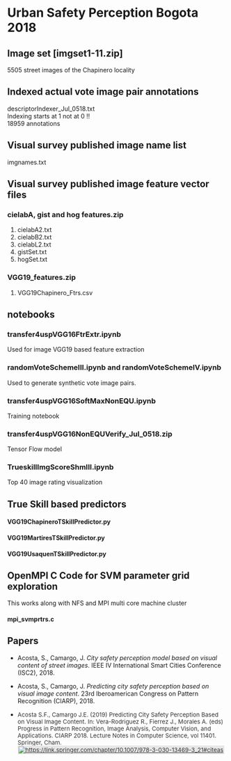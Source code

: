 # Urban Safety Perception Bogota 2018
## Image set [imgset1-11.zip]
5505 street images of the Chapinero locality
## Indexed actual vote image pair annotations
descriptorIndexer_Jul_0518.txt <br/>
Indexing starts at 1 not at 0 !! <br/>
18959 annotations 
## Visual survey published image name list
imgnames.txt
## Visual survey published image feature vector files
### cielabA, gist and hog features.zip
1. cielabA2.txt
2. cielabB2.txt
3. cielabL2.txt
4. gistSet.txt
5. hogSet.txt
### VGG19_features.zip
1. VGG19Chapinero_Ftrs.csv
## notebooks
### transfer4uspVGG16FtrExtr.ipynb
Used for image VGG19 based feature extraction
### randomVoteSchemeIII.ipynb and randomVoteSchemeIV.ipynb
Used to generate synthetic vote image pairs.
### transfer4uspVGG16SoftMaxNonEQU.ipynb
Training notebook

### transfer4uspVGG16NonEQUVerify_Jul_0518.zip
Tensor Flow model
### TrueskillImgScoreShmIII.ipynb
Top 40 image rating visualization
## True Skill based predictors
#### VGG19ChapineroTSkillPredictor.py
#### VGG19MartiresTSkillPredictor.py
#### VGG19UsaquenTSkillPredictor.py
## OpenMPI C Code for SVM parameter grid exploration
This works along with NFS and MPI multi core machine cluster
#### mpi_svmprtrs.c
## Papers
* Acosta, S., Camargo, J. *City safety perception model based on visual
content of street images*. IEEE IV International Smart Cities Conference
(ISC2), 2018.

* Acosta, S., Camargo, J. *Predicting city safety perception based on visual image content*. 
23rd Iberoamerican Congress on Pattern Recognition
(CIARP), 2018.

<div class="col-md-6">
<ul>
<li><font color="#333333"><span style="font-size:13.3333px;font-weight:400">Acosta S.F., Camargo J.E. (2019) Predicting City Safety Perception Based on Visual Image Content. In: Vera-Rodriguez R., Fierrez J., Morales A. (eds) Progress in Pattern Recognition, Image Analysis, Computer Vision, and Applications. CIARP 2018. Lecture Notes in Computer Science, vol 11401. Springer, Cham.&nbsp;</span></font><a href="https://link.springer.com/chapter/10.1007/978-3-030-13469-3_21#citeas" style="color:rgb(51,51,51);background-image:initial;background-repeat:initial;background-color:rgb(231,231,231);padding:2px;font-size:13.3333px" target="_blank" rel="nofollow"><img alt="https://link.springer.com/chapter/10.1007/978-3-030-13469-3_21#citeas" border="0" src="https://sites.google.com/site/camargoj/_/rsrc/1268056649249/publications/pdf.png"></a><span style="color:rgb(51,51,51);font-size:13.3333px;font-weight:400">&nbsp;</span></li>
</ul>
</div>
